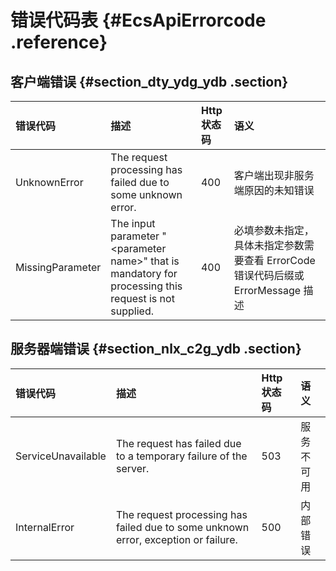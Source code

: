 # 错误代码表 {#EcsApiErrorcode .reference}

## 客户端错误 {#section_dty_ydg_ydb .section}

|错误代码|描述|Http 状态码|语义|
|:---|:-|:-------|:-|
|UnknownError|The request processing has failed due to some unknown error.|400|客户端出现非服务端原因的未知错误|
|MissingParameter|The input parameter "<parameter name\>" that is mandatory for processing this request is not supplied.|400|必填参数未指定，具体未指定参数需要查看 ErrorCode 错误代码后缀或 ErrorMessage 描述|

## 服务器端错误 {#section_nlx_c2g_ydb .section}

|错误代码|描述|Http 状态码|语义|
|:---|:-|:-------|:-|
|ServiceUnavailable|The request has failed due to a temporary failure of the server.|503|服务不可用|
|InternalError|The request processing has failed due to some unknown error, exception or failure.|500|内部错误|

